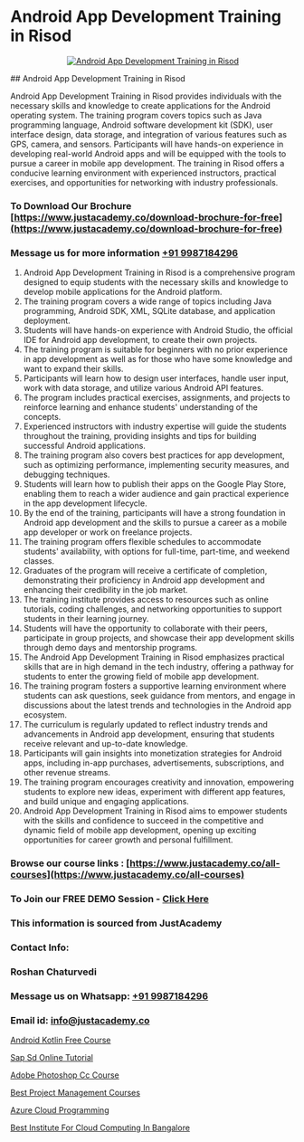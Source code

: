 # Android App Development Training in Risod

<p align="center">
  <a href="https://justacademy.co/course-detail/android-app-development">
    <img src="https://justacademy.co/storage2/course_image/1676635923_course_image.webp" alt="Android App Development Training in Risod">
  </a>
</p>
## Android App Development Training in Risod

Android App Development Training in Risod provides individuals with the necessary skills and knowledge to create applications for the Android operating system. The training program covers topics such as Java programming language, Android software development kit (SDK), user interface design, data storage, and integration of various features such as GPS, camera, and sensors. Participants will have hands-on experience in developing real-world Android apps and will be equipped with the tools to pursue a career in mobile app development. The training in Risod offers a conducive learning environment with experienced instructors, practical exercises, and opportunities for networking with industry professionals.
### To Download Our Brochure [https://www.justacademy.co/download-brochure-for-free](https://www.justacademy.co/download-brochure-for-free)
### Message us for more information [+91 9987184296](https://api.whatsapp.com/send?phone=919987184296)
1) Android App Development Training in Risod is a comprehensive program designed to equip students with the necessary skills and knowledge to develop mobile applications for the Android platform.
2) The training program covers a wide range of topics including Java programming, Android SDK, XML, SQLite database, and application deployment.
3) Students will have hands-on experience with Android Studio, the official IDE for Android app development, to create their own projects.
4) The training program is suitable for beginners with no prior experience in app development as well as for those who have some knowledge and want to expand their skills.
5) Participants will learn how to design user interfaces, handle user input, work with data storage, and utilize various Android API features.
6) The program includes practical exercises, assignments, and projects to reinforce learning and enhance students' understanding of the concepts.
7) Experienced instructors with industry expertise will guide the students throughout the training, providing insights and tips for building successful Android applications.
8) The training program also covers best practices for app development, such as optimizing performance, implementing security measures, and debugging techniques.
9) Students will learn how to publish their apps on the Google Play Store, enabling them to reach a wider audience and gain practical experience in the app development lifecycle.
10) By the end of the training, participants will have a strong foundation in Android app development and the skills to pursue a career as a mobile app developer or work on freelance projects.
11) The training program offers flexible schedules to accommodate students' availability, with options for full-time, part-time, and weekend classes.
12) Graduates of the program will receive a certificate of completion, demonstrating their proficiency in Android app development and enhancing their credibility in the job market.
13) The training institute provides access to resources such as online tutorials, coding challenges, and networking opportunities to support students in their learning journey.
14) Students will have the opportunity to collaborate with their peers, participate in group projects, and showcase their app development skills through demo days and mentorship programs.
15) The Android App Development Training in Risod emphasizes practical skills that are in high demand in the tech industry, offering a pathway for students to enter the growing field of mobile app development.
16) The training program fosters a supportive learning environment where students can ask questions, seek guidance from mentors, and engage in discussions about the latest trends and technologies in the Android app ecosystem.
17) The curriculum is regularly updated to reflect industry trends and advancements in Android app development, ensuring that students receive relevant and up-to-date knowledge.
18) Participants will gain insights into monetization strategies for Android apps, including in-app purchases, advertisements, subscriptions, and other revenue streams.
19) The training program encourages creativity and innovation, empowering students to explore new ideas, experiment with different app features, and build unique and engaging applications.
20) Android App Development Training in Risod aims to empower students with the skills and confidence to succeed in the competitive and dynamic field of mobile app development, opening up exciting opportunities for career growth and personal fulfillment.

### Browse our course links : [https://www.justacademy.co/all-courses](https://www.justacademy.co/all-courses) 
### To Join our FREE DEMO Session - [Click Here](https://www.justacademy.co/register-for-course-demo)


### This information is sourced from JustAcademy
### Contact Info:
### Roshan Chaturvedi
### Message us on Whatsapp: [+91 9987184296](https://api.whatsapp.com/send?phone=919987184296)
### Email id: [info@justacademy.co](mailto:info@justacademy.co)
                
[Android Kotlin Free Course](https://www.linkedin.com/pulse/android-kotlin-free-course-justacademy-pune-y47jc/)

[Sap Sd Online Tutorial](https://www.linkedin.com/pulse/sap-sd-online-tutorial-justacademy-chandigarh-8uv5e?trackingId=LKWemyxsQV5McWKSXlS7qg%3D%3D&lipi=urn%3Ali%3Apage%3Ad_flagship3_company_admin%3BXEu5pmfJRhGyaD1FCv74Lw%3D%3D)

[Adobe Photoshop Cc Course](https://medium.com/@AkashSingh2052/adobe-photoshop-cc-course-55c8d93c21c0)

[Best Project Management Courses](https://medium.com/@mahi3106/best-project-management-courses-93d80ae32fde)

[Azure Cloud Programming](https://justacademyin.github.io/justacademy/azure-cloud-programming)

[Best Institute For Cloud Computing In Bangalore](https://justacademyin.github.io/justacademy/best-institute-for-cloud-computing-in-bangalore)

